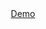 
<div align="center">
     <a href="https://restaurantejs-adrianalatorre.netlify.app/" target="_blank"<div/>Demo</a>
     </div>
     <br/>
